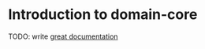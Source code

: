 # Introduction to domain-core

TODO: write [great documentation](http://jacobian.org/writing/great-documentation/what-to-write/)
